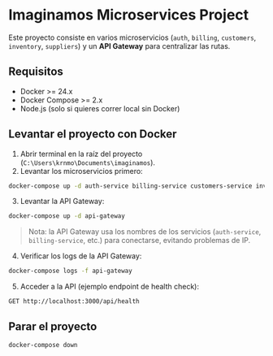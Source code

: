# Imaginamos Microservices Project

Este proyecto consiste en varios microservicios (`auth`, `billing`, `customers`, `inventory`, `suppliers`) y un **API Gateway** para centralizar las rutas.

## Requisitos

* Docker >= 24.x
* Docker Compose >= 2.x
* Node.js (solo si quieres correr local sin Docker)

## Levantar el proyecto con Docker

1. Abrir terminal en la raíz del proyecto (`C:\Users\krnmo\Documents\imaginamos`).
2. Levantar los microservicios primero:

```bash
docker-compose up -d auth-service billing-service customers-service inventory-service suppliers-service
```

3. Levantar la API Gateway:

```bash
docker-compose up -d api-gateway
```

> Nota: la API Gateway usa los nombres de los servicios (`auth-service`, `billing-service`, etc.) para conectarse, evitando problemas de IP.

4. Verificar los logs de la API Gateway:

```bash
docker-compose logs -f api-gateway
```

5. Acceder a la API (ejemplo endpoint de health check):

```
GET http://localhost:3000/api/health
```

## Parar el proyecto

```bash
docker-compose down
```